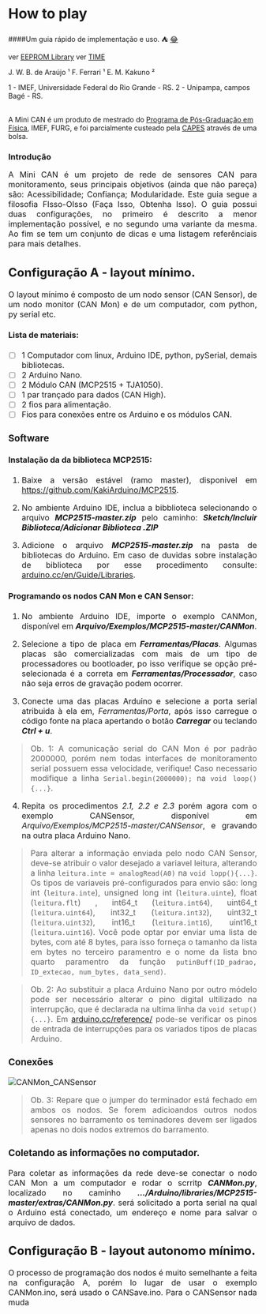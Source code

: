 # How to play
####Um guia rápido de implementação e uso. :tent: [:joy:](https://gist.github.com/rxaviers/7360908)

ver [EEPROM Library](https://www.arduino.cc/en/Reference/EEPROM)
ver [TIME](https://playground.arduino.cc/Code/Time/)

J. W. B. de Araújo ¹
F. Ferrari ¹
E. M. Kakuno ²<br>

1 - IMEF, Universidade Federal do Rio Grande - RS.
2 - Unipampa, campos Bagé - RS.<br><br>

A Mini CAN é um produto de mestrado do [Programa de Pós-Graduação em Física](https://ppgfisica.furg.br/), IMEF, FURG, e foi parcialmente custeado pela [CAPES](https://www.gov.br/capes/pt-br) através de uma bolsa.

### Introdução
<div style="text-align: justify"> <font size="3pt" style="arial">
A Mini CAN é um projeto de rede de sensores CAN para monitoramento, seus principais objetivos (ainda que não pareça) são: Acessibilidade; Confiança; Modularidade.
Este guia segue a filosofia FIsso-OIsso (Faça Isso, Obtenha Isso). O guia possui duas configurações, no primeiro é descrito a menor implementação possível, e no segundo uma variante da mesma. Ao fim se tem um conjunto de dicas e uma listagem referênciais para mais detalhes.
<div>

## Configuração A - layout mínimo.
<div style="text-align: justify"> <font size="3pt" style="arial">
O layout mínimo é composto de um nodo sensor (CAN Sensor), de um nodo monitor (CAN Mon) e de um computador, com python, py serial etc.
<div>

#### Lista de materiais:
- [ ] 1 Computador com linux, Arduino IDE, python, pySerial, demais bibliotecas.
- [ ] 2 Arduino Nano.
- [ ] 2 Módulo CAN (MCP2515 + TJA1050).
- [ ] 1 par trançado para dados (CAN High).
- [ ] 2 fios para alimentação.
- [ ] Fios para conexões entre os Arduino e os módulos CAN.

### Software
#### Instalação da da biblioteca MCP2515:
1. Baixe a versão estável (ramo master), disponivel em https://github.com/KakiArduino/MCP2515.

2. No ambiente Arduino IDE, inclua a bibblioteca selecionando o arquivo ***MCP2515-master.zip*** pelo caminho: ***Sketch/Incluir Biblioteca/Adicionar Biblioteca .ZIP***

2. Adicione o arquivo  ***MCP2515-master.zip*** na pasta de bibliotecas do Arduino. Em caso de duvidas sobre instalação de biblioteca por esse procedimento consulte: [arduino.cc/en/Guide/Libraries](https://www.arduino.cc/en/Guide/Libraries#importing-a-zip-library).

#### Programando os nodos CAN Mon e CAN Sensor:
1. No ambiente Arduino IDE, importe o exemplo CANMon, disponível em ***Arquivo/Exemplos/MCP2515-master/CANMon***.

2. Selecione a tipo de placa em ***Ferramentas/Placas***. Algumas placas são comercializadas com mais de um tipo de processadores ou bootloader, po isso verifique se opção pré-selecionada é a correta em ***Ferramentas/Processador***, caso não seja erros de gravação podem ocorrer.

3. Conecte uma das placas Arduino e selecione a porta serial atribuida à ela em, *Ferramentas/Porta*, após isso carregue o código fonte na placa apertando o botão ***Carregar*** ou teclando ***Ctrl + u***.

> Ob. 1: A comunicação serial do CAN Mon é por padrão 2000000, porém nem todas interfaces de monitoramento serial possuem essa velocidade, verifique! Caso necessario modifique a linha `Serial.begin(2000000);` na `void loop(){...}`.

4. Repita os procedimentos *2.1, 2.2 e 2.3* porém agora com o exemplo CANSensor, disponível em *Arquivo/Exemplos/MCP2515-master/CANSensor*, e gravando na outra placa Arduino Nano.

> Para alterar a informação enviada pelo nodo CAN Sensor, deve-se atribuir o valor desejado a variavel leitura, alterando a linha `leitura.inte = analogRead(A0)` na `void lopp(){...}`. Os tipos de variaveis pré-configurados para envio são: long int (`leitura.inte`), unsigned long int (`leitura.uinte`), float (`leitura.flt`) ,  int64_t (`leitura.int64`), uint64_t (`leitura.uint64`), int32_t (`leitura.int32`), uint32_t (`leitura.uint32`), int16_t (`leitura.int16`), uint16_t (`leitura.uint16`). Você pode optar por enviar uma lista de bytes, com até 8 bytes, para isso forneça o tamanho da lista em bytes no terceiro paramentro e o nome da lista bno quarto paramentro da função `putinBuff(ID_padrao, ID_extecao, num_bytes, data_send)`.

> Ob. 2: Ao substituir a placa Arduino Nano por outro módelo pode ser necessário alterar o pino digital ultilizado na interrupção, que é declarada na ultima linha da `void setup(){...}`. Em [arduino.cc/reference/](https://www.arduino.cc/reference/pt/language/functions/external-interrupts/attachinterrupt/) pode-se verificar os pinos de entrada de interrupções para os variados tipos de placas Arduino.

### Conexões
![CANMon_CANSensor](/mon_sensor_cx.jpg)
> Ob. 3: Repare que o jumper do terminador está fechado em ambos os nodos. Se forem adicioandos outros nodos sensores no barramento os teminadores devem ser ligados apenas no dois nodos extremos do barramento.

### Coletando as informações no computador.

Para coletar as informações da rede deve-se conectar o nodo CAN Mon a um computador e rodar o scrritp ***CANMon.py***, localizado no caminho ***.../Arduino/libraries/MCP2515-master/extras/CANMon.py***. será solicitado a porta serial na qual o Arduino está conectado, um endereço e nome para salvar o arquivo de dados.

## Configuração B - layout autonomo mínimo.

O processo de programação dos nodos é muito semelhante a feita na configuração A, porém lo lugar de usar o exemplo CANMon.ino, será usado o CANSave.ino. Para o CANSensor nada muda
